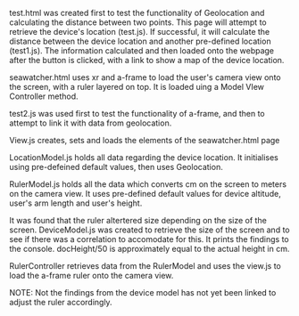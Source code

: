 test.html was created first to test the functionality of Geolocation and calculating the distance between two points. 
This page will attempt to retrieve the device's location (test.js). 
If successful, it will calculate the distance between the device location and another pre-defined location (test1.js).
The information calculated and then loaded onto the webpage after the button is clicked, with a link to show a map of the device location.

seawatcher.html uses xr and a-frame to load the user's camera view onto the screen, with a ruler layered on top.
It is loaded uing a Model VIew Controller method. 

test2.js was used first to test the functionality of a-frame, and then to attempt to link it with data from geolocation.

View.js creates, sets and loads the elements of the seawatcher.html page

LocationModel.js holds all data regarding the device location. It initialises using pre-defeined default values, then uses Geolocation.

RulerModel.js holds all the data which converts cm on the screen to meters on the camera view. 
It uses pre-defined default values for device altitude, user's arm length and user's height.

It was found that the ruler altertered size depending on the size of the screen. 
DeviceModel.js was created to retrieve the size of the screen and to see if there was a correlation to accomodate for this.
It prints the findings to the console. docHeight/50 is approximately equal to the actual height in cm.

RulerController retrieves data from the RulerModel and uses the view.js to load the a-frame ruler onto the camera view.

NOTE: 
Not the findings from the device model has not yet been linked to adjust the ruler accordingly.
